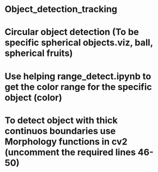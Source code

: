 # Object_detection_tracking

  # Circular object detection (To be specific spherical objects.viz, ball, spherical fruits)
  # Use helping range_detect.ipynb to get the color range for the specific object (color) 
  # To detect object with thick continuos boundaries use Morphology functions in cv2 (uncomment the required lines 46-50)
